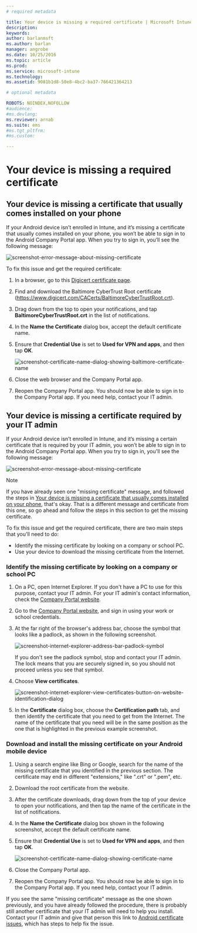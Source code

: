 ```yaml
---
# required metadata

title: Your device is missing a required certificate | Microsoft Intune
description:
keywords:
author: barlanmsftms.author: barlan
manager: angrobe
ms.date: 10/25/2016
ms.topic: article
ms.prod:
ms.service: microsoft-intune
ms.technology:
ms.assetid: 9081b1d8-50e8-4bc2-ba37-766421364213

# optional metadata

ROBOTS: NOINDEX,NOFOLLOW
#audience:
#ms.devlang:
ms.reviewer: arnab
ms.suite: ems
#ms.tgt_pltfrm:
#ms.custom:

---
```



# Your device is missing a required certificate


## Your device is missing a certificate that usually comes installed on your phone
If your Android device isn’t enrolled in Intune, and it’s missing a certificate that usually comes installed on your phone, you won’t be able to sign in to the Android Company Portal app. When you try to sign in, you’ll see the following message:

![screenshot-error-message-about-missing-certificate](./media/andr-cert_install-1-cert_missing.png)

To fix this issue and get the required certificate:

1.  In a browser, go to this [Digicert certificate page](https://www.digicert.com/digicert-root-certificates.htm).

2.  Find and download the Baltimore CyberTrust Root certificate (https://www.digicert.com/CACerts/BaltimoreCyberTrustRoot.crt).

3.  Drag down from the top to open your notifications, and tap **BaltimoreCyberTrustRoot.crt** in the list of notifications.

4.  In the **Name the Certificate** dialog box, accept the default certificate name.

5. Ensure that **Credential Use** is set to **Used for VPN and apps**, and then tap **OK**.

	![screenshot-certificate-name-dialog-showing-baltimore-certificate-name](./media/andr-cert_install-2-add_cert_name.png)

6. Close the web browser and the Company Portal app.

7. Reopen the Company Portal app. You should now be able to sign in to the Company Portal app. If you need help, contact your IT admin.

## Your device is missing a certificate required by your IT admin
If your Android device isn’t enrolled in Intune, and it’s missing a certain certificate that is required by your IT admin, you won’t be able to sign in to the Android Company Portal app. When you try to sign in, you'll see the following message:

![screenshot-error-message-about-missing-certificate](./media/andr-cert_install-1-cert_missing.png)

>[!NOTE]
> If you have already seen one "missing certificate" message, and followed the steps in [Your device is missing a certificate that usually comes installed on your phone](#your-device-is-missing-a-certificate-that-usually-comes-installed-on-your-phone), that's okay. That is a different message and certificate from this one, so go ahead and follow the steps in this section to get the missing certificate.

To fix this issue and get the required certificate, there are two main steps that you'll need to do:

- Identify the missing certificate by looking on a company or school PC.
- Use your device to download the missing certificate from the Internet.

### Identify the missing certificate by looking on a company or school PC

1. On a PC, open Internet Explorer. If you don't have a PC to use for this purpose, contact your IT admin. For your IT admin's contact information, check the [Company Portal website](http://portal.manage.microsoft.com).

2. Go to the [Company Portal website](http://portal.manage.microsoft.com), and sign in using your work or school credentials.

3. At the far right of the browser's address bar, choose the symbol that looks like a padlock, as shown in the following screenshot.

	![screenshot-internet-explorer-address-bar-padlock-symbol](./media/andr-missing-cert-ie-padlock-symbol.png)

	If you don't see the padlock symbol, stop and contact your IT admin. The lock means that you are securely signed in, so you should not proceed unless you see that symbol.

4. Choose **View certificates**.

	![screenshot-internet-explorer-view-certificates-button-on-website-identification-dialog](./media/andr-missg-cert-ie-view-cert-button.png)

5. In the **Certificate** dialog box, choose the **Certification path** tab, and then identify the certificate that you need to get from the Internet. The name of the certificate that you need will be in the same position as the one that is highlighted in the previous example screenshot.

### Download and install the missing certificate on your Android mobile device

1. Using a search engine like Bing or Google, search for the name of the missing certificate that you identified in the previous section. The certificate may end in different "extensions," like ".crt" or ".pem", etc.

2. Download the root certificate from the website.

3. After the certificate downloads, drag down from the top of your device to open your notifications, and then tap the name of the certificate in the list of notifications.

4. In the **Name the Certificate** dialog box shown in the following screenshot, accept the default certificate name.

5. Ensure that **Credential Use** is set to **Used for VPN and apps**, and then tap **OK**.

	![screenshot-certificate-name-dialog-showing-certificate-name](./media/andr-missing-cert-cert-name.png)

6. Close the Company Portal app.

7. Reopen the Company Portal app. You should now be able to sign in to the Company Portal app. If you need help, contact your IT admin.

If you see the same "missing certificate" message as the one shown previously, and you have already followed the procedure, there is probably still another certificate that your IT admin will need to help you install. Contact your IT admin and give that person this link to [Android certificate issues](/intune/troubleshoot/troubleshoot-device-enrollment-in-intune#android-certificate-issues), which has steps to help fix the issue.
